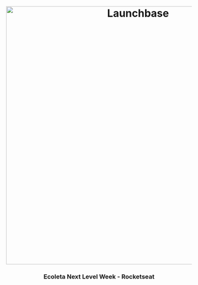 <h1 align="center">
    <img alt="Launchbase" src="https://i.ytimg.com/vi/YjRimhsofn8/maxresdefault.jpg" width="700px" />
</h1>

<h3 align="center">
  Ecoleta Next Level Week - Rocketseat
</h3>
